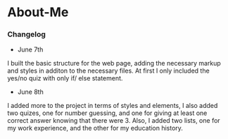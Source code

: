 # About-Me
### Changelog

* June 7th

I built the basic structure for the web page, adding the necessary markup and styles in additon to the necessary files. At first I only included the yes/no quiz with only if/ else statement.

* June 8th 

I added more to the project in terms of styles and elements, I also added two quizes, one for number guessing, and one for giving at least one correct answer knowing that there were 3. Also, I added two lists, one for my work experience, and the other for my education history.

